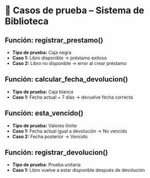 # 🧪 Casos de prueba – Sistema de Biblioteca

## Función: registrar_prestamo()
- **Tipo de prueba:** Caja negra
- **Caso 1:** Libro disponible → préstamo exitoso  
- **Caso 2:** Libro no disponible → error al crear préstamo  

## Función: calcular_fecha_devolucion()
- **Tipo de prueba:** Caja blanca  
- **Caso 1:** Fecha actual + 7 días → devuelve fecha correcta  

## Función: esta_vencido()
- **Tipo de prueba:** Valores límite  
- **Caso 1:** Fecha actual igual a devolución → No vencido  
- **Caso 2:** Fecha posterior → Vencido  

## Función: registrar_devolucion()
- **Tipo de prueba:** Prueba unitaria  
- **Caso 1:** Libro vuelve a estar disponible después de devolución
